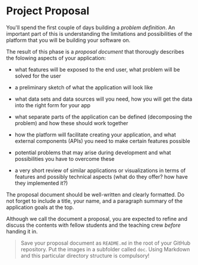 # Project Proposal

You'll spend the first couple of days building a *problem definition*. An
important part of this is understanding the limitations and possibilities of
the platform that you will be building your software on.

The result of this phase is a *proposal document* that thorougly describes the
folowing aspects of your application:

- what features will be exposed to the end user, what problem will be solved
  for the user

- a preliminary sketch of what the application will look like

- what data sets and data sources will you need, how you will get the data into
  the right form for your app

- what separate parts of the application can be defined (decomposing the
  problem) and how these should work together

- how the platform will facilitate creating your application, and what external
  components (APIs) you need to make certain features possible

- potential problems that may arise during development and what possibilities
  you have to overcome these

- a very short review of similar applications or visualizations in terms of features and possibly technical aspects (what do they offer? how have they implemented it?)

The proposal document should be well-written and clearly formatted. Do not
forget to include a title, your name, and a paragraph summary of the
application goals at the top.

Although we call the document a proposal, you are expected to refine and
discuss the contents with fellow students and the teaching crew *before*
handing it in.

> Save your proposal document as `README.md` in the root of your GitHub repository. Put the images in a subfolder called `doc`. Using Markdown and this particular directory structure is compulsory!
